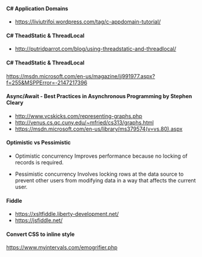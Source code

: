 #### C# Application Domains ####
* https://liviutrifoi.wordpress.com/tag/c-appdomain-tutorial/

#### C# TheadStatic & ThreadLocal ####
* http://putridparrot.com/blog/using-threadstatic-and-threadlocal/

#### C# TheadStatic & ThreadLocal ####
https://msdn.microsoft.com/en-us/magazine/jj991977.aspx?f=255&MSPPError=-2147217396

#### Async/Await - Best Practices in Asynchronous Programming by Stephen Cleary ####
* http://www.vcskicks.com/representing-graphs.php
* http://venus.cs.qc.cuny.edu/~mfried/cs313/graphs.html
* https://msdn.microsoft.com/en-us/library/ms379574(v=vs.80).aspx

#### Optimistic vs Pessimistic ####
* Optimistic concurrency 
Improves performance because no locking of records is required.

* Pessimistic concurrency 
Involves locking rows at the data source to prevent other users from modifying data in a way that affects the current user.

#### Fiddle ####
* https://xsltfiddle.liberty-development.net/
* https://jsfiddle.net/

#### Convert CSS to inline style ####
https://www.myintervals.com/emogrifier.php

